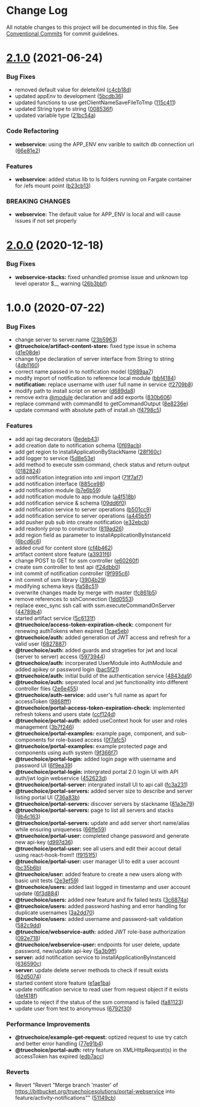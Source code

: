 # Change Log

All notable changes to this project will be documented in this file.
See [Conventional Commits](https://conventionalcommits.org) for commit guidelines.

# [2.1.0](https://bitbucket.org/truechoicesolutions/portal-webservice/compare/@truechoice/webservice@2.0.0...@truechoice/webservice@2.1.0) (2021-06-24)


### Bug Fixes

* removed default value for deleteXml ([c4cb18d](https://bitbucket.org/truechoicesolutions/portal-webservice/commits/c4cb18d451344943e6a49ea5f99dd3104a6e83b2))
* updated appEnv to development ([5bcdb36](https://bitbucket.org/truechoicesolutions/portal-webservice/commits/5bcdb36f536b2cc79b0433834a15d8f107f445c8))
* updated functions to use getClientNameSaveFileToTmp ([115c411](https://bitbucket.org/truechoicesolutions/portal-webservice/commits/115c4111b83283e809be04939b6043ac545bfda1))
* updated String type to string ([008536f](https://bitbucket.org/truechoicesolutions/portal-webservice/commits/008536f9b65fba5d2a0fc41b776047233293bc5b))
* updated variable type ([21bc54a](https://bitbucket.org/truechoicesolutions/portal-webservice/commits/21bc54a5da43b1ffd30e8c19d5eb37c0beeb5248))


### Code Refactoring

* **webservice:** using the APP_ENV env varible to switch db connection uri ([66e81e2](https://bitbucket.org/truechoicesolutions/portal-webservice/commits/66e81e28ccc84f33845865274427b51117471e88))


### Features

* **webservice:** added status lib to ls folders running on Fargate container for /efs mount point ([b23cb13](https://bitbucket.org/truechoicesolutions/portal-webservice/commits/b23cb13b8864c0be8b33a4f85b579b78d8ee64db))


### BREAKING CHANGES

* **webservice:** The default value for APP_ENV is local and will cause issues if not set properly





# [2.0.0](https://bitbucket.org/truechoicesolutions/portal-webservice/compare/@truechoice/webservice@1.1.0...@truechoice/webservice@2.0.0) (2020-12-18)


### Bug Fixes

* **webservice-stacks:** fixed unhandled promise issue and unknown top level operator $__ warning ([26b3bbf](https://bitbucket.org/truechoicesolutions/portal-webservice/commits/26b3bbf55893015a202b2525f6bed2b7f19ffc5f))





# 1.0.0 (2020-07-22)


### Bug Fixes

* change server to server.name ([23b5963](https://bitbucket.org/truechoicesolutions/portal-webservice/commits/23b5963583c4d21ed1bfe0f869f30211e4fba479))
* **@truechoice/artifact-content-store:** fixed type issue in schema ([d1e08de](https://bitbucket.org/truechoicesolutions/portal-webservice/commits/d1e08de4396d6ea582b49254de1d9fbb220077ae))
* change type declaration of server interface from String to string ([4db1160](https://bitbucket.org/truechoicesolutions/portal-webservice/commits/4db11605c8049801fb5d21eefffcd336a8827977))
* correct name passed in to notification model ([0989aa7](https://bitbucket.org/truechoicesolutions/portal-webservice/commits/0989aa7c309867e5a5f0723e76253b022605990b))
* modify import of notification to reference local module ([bbf4184](https://bitbucket.org/truechoicesolutions/portal-webservice/commits/bbf4184db79b20bbafa8c8614a43e5ba22065dce))
* **notification:** replace username with user full name in service ([f2709b8](https://bitbucket.org/truechoicesolutions/portal-webservice/commits/f2709b8e78f3d48fb0bdc3634ec0280638a217d3))
* modify path to install script on server ([d689da8](https://bitbucket.org/truechoicesolutions/portal-webservice/commits/d689da8baa39a54074f5f347d72fe3c3f13fb70d))
* remove extra [@module](https://bitbucket.org/module) declaration and add exports ([830b606](https://bitbucket.org/truechoicesolutions/portal-webservice/commits/830b6061940450ae743a9f7fd1f603a1f5c58f4a))
* replace command with commandId to getCommandOutput ([8e8236e](https://bitbucket.org/truechoicesolutions/portal-webservice/commits/8e8236e9506d6a5a71414e8ab86381edba4089cd))
* update command with absolute path of install.sh ([f4798c5](https://bitbucket.org/truechoicesolutions/portal-webservice/commits/f4798c560aca448af9de8d86528d172195384029))


### Features

* add api tag decorators ([8edeb43](https://bitbucket.org/truechoicesolutions/portal-webservice/commits/8edeb4350e0a6e1d10b0a785d23b1d54eac78f3d))
* add creation date to notification schema ([0f69acb](https://bitbucket.org/truechoicesolutions/portal-webservice/commits/0f69acbb2a2427dd1b92de92f631a6bd60436d17))
* add get region to installApplicationByStackName ([28f160c](https://bitbucket.org/truechoicesolutions/portal-webservice/commits/28f160c933203a81cd8c399f7f4bc1ef9862658c))
* add logger to service ([5d8e53e](https://bitbucket.org/truechoicesolutions/portal-webservice/commits/5d8e53e3f9f129193c0721cb852d39502005643d))
* add method to execute ssm command, check status and return output ([0182824](https://bitbucket.org/truechoicesolutions/portal-webservice/commits/0182824e6960fcaa20e3c944075d03dce18111ea))
* add notification integration into xml import ([71f7af7](https://bitbucket.org/truechoicesolutions/portal-webservice/commits/71f7af7386427bced2b2441800a1fbff34a0142d))
* add notification interface ([885ce98](https://bitbucket.org/truechoicesolutions/portal-webservice/commits/885ce98535a99c6424c173859dbfdfec336f5b6f))
* add notification module ([b7e6b59](https://bitbucket.org/truechoicesolutions/portal-webservice/commits/b7e6b59f10f28501e38bce9ffbd1ecd85b39577f))
* add notification module to app module ([a4f518b](https://bitbucket.org/truechoicesolutions/portal-webservice/commits/a4f518b4ac280971dea1c4c2e91abee9b44089a1))
* add notification service & schema ([09dd6f0](https://bitbucket.org/truechoicesolutions/portal-webservice/commits/09dd6f05825144004c5a903253ddd4120de9c511))
* add notification service to server operations ([b501cc9](https://bitbucket.org/truechoicesolutions/portal-webservice/commits/b501cc94db130a99e56b72ebb60713709d930c5e))
* add notification service to server operations ([a445b5f](https://bitbucket.org/truechoicesolutions/portal-webservice/commits/a445b5f5284001592b5e1da38dafdffd95692a8c))
* add pusher pub sub into create notification ([e32ebcb](https://bitbucket.org/truechoicesolutions/portal-webservice/commits/e32ebcbaf7c03c225f604923f0552ab30e45e6c7))
* add readonly prop to constructor ([819ad26](https://bitbucket.org/truechoicesolutions/portal-webservice/commits/819ad268340463529866d71d427c44adb637faa5))
* add region field as parameter to installApplicationByInstanceId ([6bcd6c6](https://bitbucket.org/truechoicesolutions/portal-webservice/commits/6bcd6c65931edafa13324f4f60e825db72bd05ab))
* added crud for content store ([cf4b462](https://bitbucket.org/truechoicesolutions/portal-webservice/commits/cf4b4622cc70ab4041437d536f96a854edab217d))
* artifact content store feature ([a3931f6](https://bitbucket.org/truechoicesolutions/portal-webservice/commits/a3931f695b9722080708814cea0db04971cde862))
* change POST to GET for ssm controller ([e60260f](https://bitbucket.org/truechoicesolutions/portal-webservice/commits/e60260fd886a4606d5798ecc4a7ae16dde000efb))
* create ssm controller to test api ([f24dbb0](https://bitbucket.org/truechoicesolutions/portal-webservice/commits/f24dbb04b86eed2eff40ccb5227c992c94e7aad3))
* init commit of notification controller ([9f995c6](https://bitbucket.org/truechoicesolutions/portal-webservice/commits/9f995c6bb48449eb6fda64c177ab755d9fd85d98))
* init commit of ssm library ([3904b29](https://bitbucket.org/truechoicesolutions/portal-webservice/commits/3904b2977f47e0863cb9e4ae12da8292dc6124cd))
* modifying schema keys ([fa58c51](https://bitbucket.org/truechoicesolutions/portal-webservice/commits/fa58c5116f3fc35fb3ea4f3aea0f4dce0b15971c))
* overwrite changes made by merge with master ([fc861b5](https://bitbucket.org/truechoicesolutions/portal-webservice/commits/fc861b509c7273a6fec4415110b61dd3c059513b))
* remove references to sshConnection ([1dd0553](https://bitbucket.org/truechoicesolutions/portal-webservice/commits/1dd05535f9b5e064309e83495128bffd63f2e319))
* replace exec_sync ssh call with ssm.executeCommandOnServer ([44789b4](https://bitbucket.org/truechoicesolutions/portal-webservice/commits/44789b4c99a39394ffee8dd5e95f8e7c3aba1203))
* started artifact service ([5c6131f](https://bitbucket.org/truechoicesolutions/portal-webservice/commits/5c6131fed58294fc162830c8301cced3c95d06d2))
* **@truechoice/access-token-expiration-check:** component for renewing authTokens when expired ([1cae5eb](https://bitbucket.org/truechoicesolutions/portal-webservice/commits/1cae5eba36efa4fe2570d8bab44978f952370343))
* **@truechoice/auth:** added generation of JWT access and refresh for a valid user ([6827887](https://bitbucket.org/truechoicesolutions/portal-webservice/commits/682788700d819d28ec0741bed13ce28f86b1e574))
* **@truechoice/auth:** added guards and strageties for jwt and local (server to server) access ([5973944](https://bitbucket.org/truechoicesolutions/portal-webservice/commits/59739443cebcb7bd6fe90e5f6a200f657af93c3b))
* **@truechoice/auth:** incorperated UserModule into AuthModule and added apikey or password login ([bac5f21](https://bitbucket.org/truechoicesolutions/portal-webservice/commits/bac5f21214d38e772475cfdbc5a3b3d57134c9a3))
* **@truechoice/auth:** initial build of the authentication service ([4843da9](https://bitbucket.org/truechoicesolutions/portal-webservice/commits/4843da9d7c2f4edfe0840bfbe8016d97298fcd13))
* **@truechoice/auth:** seperated local and jwt functionality into different controller files ([2e6e455](https://bitbucket.org/truechoicesolutions/portal-webservice/commits/2e6e45514fdbcf419da59f70d7c024da6f8ac481))
* **@truechoice/auth-service:** add user's full name as apart for accessToken ([9868fff](https://bitbucket.org/truechoicesolutions/portal-webservice/commits/9868fffa317bf37980c0fc37d98ce556140e2b5b))
* **@truechoice/portal-access-token-expiration-check:** implemented refresh tokens and users state ([ccf124d](https://bitbucket.org/truechoicesolutions/portal-webservice/commits/ccf124d7ab4734481bb257fad07e392fd7af2aa7))
* **@truechoice/portal-auth:** added useContext hook for user and roles management ([3b7f246](https://bitbucket.org/truechoicesolutions/portal-webservice/commits/3b7f246c85e61bdf420508c60841f7d329f9bfc8))
* **@truechoice/portal-examples:** example page, component, and sub-components for role-based access ([0f7afc5](https://bitbucket.org/truechoicesolutions/portal-webservice/commits/0f7afc5f53b4fb5566a0cb0ad9ed1480e36aaea2))
* **@truechoice/portal-examples:** example protected page and components using auth system ([9f366f7](https://bitbucket.org/truechoicesolutions/portal-webservice/commits/9f366f7ae684b9f4b6c686162fe26b0763fc689e))
* **@truechoice/portal-login:** added login page with username and password UI ([6f9ea39](https://bitbucket.org/truechoicesolutions/portal-webservice/commits/6f9ea3933674560fc92d32b913f2bb3e4cdde398))
* **@truechoice/portal-login:** intergrated portal 2.0 login UI with API auth/jwt login webservice ([452623d](https://bitbucket.org/truechoicesolutions/portal-webservice/commits/452623d25efceb64b6d74b0d5705e53a468448f6))
* **@truechoice/portal-server:** intergrated install UI to api call ([fc3a231](https://bitbucket.org/truechoicesolutions/portal-webservice/commits/fc3a231c1b7be5b7a10244757e93dfdec517c481))
* **@truechoice/portal-servers:** added server size to describe and server listing portal UI ([736a83b](https://bitbucket.org/truechoicesolutions/portal-webservice/commits/736a83bdf57b93eb5b97d3235ab0cf24fd4ba1ec))
* **@truechoice/portal-servers:** discover servers by stackname ([81a3e79](https://bitbucket.org/truechoicesolutions/portal-webservice/commits/81a3e792f673cb11405fbd2f4fefe4eab2b14cc3))
* **@truechoice/portal-servers:** page to list all servers and stacks ([9b4c163](https://bitbucket.org/truechoicesolutions/portal-webservice/commits/9b4c163f70da40b7597f8afdc9618849c5b67bb2))
* **@truechoice/portal-servers:** update and add server short name/alias while ensuring uniqueness ([66ffe59](https://bitbucket.org/truechoicesolutions/portal-webservice/commits/66ffe59ff37f498f35a9a0bbfbb52c5e85ce1c84))
* **@truechoice/portal-user:** completed change password and generate new api-key ([d997d36](https://bitbucket.org/truechoicesolutions/portal-webservice/commits/d997d36e8d2bf0c7b6a692176c9a215ef9dbfa58))
* **@truechoice/portal-user:** see all users and edit their accout detail using react-hook-from!! ([f9151f5](https://bitbucket.org/truechoicesolutions/portal-webservice/commits/f9151f5de6436562a369e0a28bc968a3a7a00bd6))
* **@truechoice/portal-user:** user manager UI to edit a user account ([bc35b6b](https://bitbucket.org/truechoicesolutions/portal-webservice/commits/bc35b6b604c0717366fb4e4cd7845b29d1090d7e))
* **@truechoice/user:** added feature to create a new users along with basic unit tests ([2e3ef59](https://bitbucket.org/truechoicesolutions/portal-webservice/commits/2e3ef59ce3e3645812043837b085bf779329ad18))
* **@truechoice/users:** added last logged in timestamp and user account update ([6f3d884](https://bitbucket.org/truechoicesolutions/portal-webservice/commits/6f3d88454bb9a2dc3fcd03302138ec6aafadfbcb))
* **@truechoice/users:** added new feature and fix failed tests ([3c6874a](https://bitbucket.org/truechoicesolutions/portal-webservice/commits/3c6874a42e60b2120ad9ed3c6b43ceb42179548c))
* **@truechoice/users:** added password hashing and error handling for duplicate usernames ([3a2dd70](https://bitbucket.org/truechoicesolutions/portal-webservice/commits/3a2dd703daff49ba4d3da471521bfc88d8673fcb))
* **@truechoice/users:** added username and password-salt validation ([582c9dd](https://bitbucket.org/truechoicesolutions/portal-webservice/commits/582c9dd6e16f0f65b255d829889f7ff1ecdfce26))
* **@truechoice/webservice-auth:** added JWT role-base authorization ([092e718](https://bitbucket.org/truechoicesolutions/portal-webservice/commits/092e718bd0415fac7cc8b8c98319e29293236e1c))
* **@truechoice/webservice-user:** endpoints for user delete, update password, new/update api-key ([5a3b9ff](https://bitbucket.org/truechoicesolutions/portal-webservice/commits/5a3b9ffac46ace49897629a8141b02f8cad239ff))
* **server:** add notification service to installApplicationByInstanceId ([636590c](https://bitbucket.org/truechoicesolutions/portal-webservice/commits/636590c12ea9bb86597e1f0d1adc68b382adeed3))
* **server:** update delete server methods to check if result exists ([62d5074](https://bitbucket.org/truechoicesolutions/portal-webservice/commits/62d5074ffc5465266ac45280e075e908dc481a4f))
* started content store feature ([e1ae1ba](https://bitbucket.org/truechoicesolutions/portal-webservice/commits/e1ae1bac2859aa2b69f61567e645940db01640fd))
* update notification service to read user from request object if it exists ([def418f](https://bitbucket.org/truechoicesolutions/portal-webservice/commits/def418f62e53ae4c8e73615e4a6aa6a8cb04746e))
* update to reject if the status of the ssm command is failed ([fa81123](https://bitbucket.org/truechoicesolutions/portal-webservice/commits/fa811239e33fc5b25b4f3f23691a6b9d2c7306a4))
* update user from test to anonymous ([6792f30](https://bitbucket.org/truechoicesolutions/portal-webservice/commits/6792f303dabec18553b214b627a14eb11e5237f3))


### Performance Improvements

* **@truechoice/example-get-request:** optized request to use try catch and better error handling ([77e91b4](https://bitbucket.org/truechoicesolutions/portal-webservice/commits/77e91b4c02db134d0cfb0427115b03f90e44f4d9))
* **@truechoice/portal-auth:** retry feature on XMLHttpRequest(s) in the accessToken has expired ([edb7acc](https://bitbucket.org/truechoicesolutions/portal-webservice/commits/edb7accc3d816f45d2e113beb2aafc9142fa4fb7))


### Reverts

* Revert "Revert "Merge branch 'master' of https://bitbucket.org/truechoicesolutions/portal-webservice into feature/activity-notifications"" ([51149cb](https://bitbucket.org/truechoicesolutions/portal-webservice/commits/51149cb80bbd62af5d981784c841856968da71c4))
